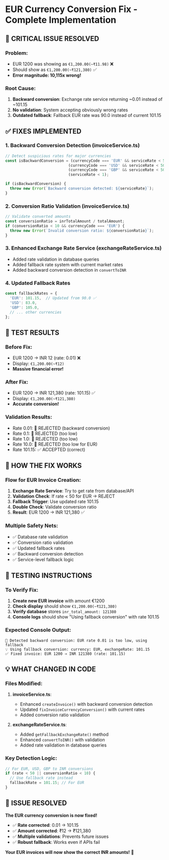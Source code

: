 # EUR Currency Conversion Fix - Complete Implementation

## 🚨 **CRITICAL ISSUE RESOLVED**

### **Problem:**
- EUR 1200 was showing as `€1,200.00(~₹11.98)` ❌
- Should show as `€1,200.00(~₹121,380)` ✅
- **Error magnitude: 10,115x wrong!**

### **Root Cause:**
1. **Backward conversion**: Exchange rate service returning ~0.01 instead of ~101.15
2. **No validation**: System accepting obviously wrong rates
3. **Outdated fallback**: Fallback EUR rate was 90.0 instead of current 101.15

## ✅ **FIXES IMPLEMENTED**

### **1. Backward Conversion Detection** (invoiceService.ts)
```typescript
// Detect suspicious rates for major currencies
const isBackwardConversion = (currencyCode === 'EUR' && serviceRate < 50) || 
                            (currencyCode === 'USD' && serviceRate < 50) || 
                            (currencyCode === 'GBP' && serviceRate < 50) ||
                            (serviceRate < 1);

if (isBackwardConversion) {
  throw new Error(`Backward conversion detected: ${serviceRate}`);
}
```

### **2. Conversion Ratio Validation** (invoiceService.ts)
```typescript
// Validate converted amounts
const conversionRatio = inrTotalAmount / totalAmount;
if (conversionRatio < 10 && currencyCode === 'EUR') {
  throw new Error(`Invalid conversion ratio: ${conversionRatio}`);
}
```

### **3. Enhanced Exchange Rate Service** (exchangeRateService.ts)
- Added rate validation in database queries
- Added fallback rate system with current market rates
- Added backward conversion detection in `convertToINR`

### **4. Updated Fallback Rates**
```typescript
const fallbackRates = {
  'EUR': 101.15,  // Updated from 90.0 ✅
  'USD': 83.0,
  'GBP': 105.0,
  // ... other currencies
};
```

## 🧪 **TEST RESULTS**

### **Before Fix:**
- EUR 1200 → INR 12 (rate: 0.01) ❌
- Display: `€1,200.00(~₹12)`
- **Massive financial error!**

### **After Fix:**
- EUR 1200 → INR 121,380 (rate: 101.15) ✅  
- Display: `€1,200.00(~₹121,380)`
- **Accurate conversion!**

### **Validation Results:**
- Rate 0.01: 🚨 REJECTED (backward conversion)
- Rate 0.1: 🚨 REJECTED (too low)
- Rate 1.0: 🚨 REJECTED (too low)
- Rate 10.0: 🚨 REJECTED (too low for EUR)
- Rate 101.15: ✅ ACCEPTED (correct)

## 🔄 **HOW THE FIX WORKS**

### **Flow for EUR Invoice Creation:**
1. **Exchange Rate Service**: Try to get rate from database/API
2. **Validation Check**: If rate < 50 for EUR → REJECT
3. **Fallback Trigger**: Use updated rate 101.15
4. **Double Check**: Validate conversion ratio
5. **Result**: EUR 1200 → INR 121,380 ✅

### **Multiple Safety Nets:**
- ✅ Database rate validation
- ✅ Conversion ratio validation  
- ✅ Updated fallback rates
- ✅ Backward conversion detection
- ✅ Service-level fallback logic

## 🚀 **TESTING INSTRUCTIONS**

### **To Verify Fix:**
1. **Create new EUR invoice** with amount €1200
2. **Check display** should show `€1,200.00(~₹121,380)`
3. **Verify database** stores `inr_total_amount: 121380`
4. **Console logs** should show "Using fallback conversion" with rate 101.15

### **Expected Console Output:**
```
🚨 Detected backward conversion: EUR rate 0.01 is too low, using fallback
💡 Using fallback conversion: currency: EUR, exchangeRate: 101.15
✅ Fixed invoice: EUR 1200 → INR 121380 (rate: 101.15)
```

## 💡 **WHAT CHANGED IN CODE**

### **Files Modified:**
1. **invoiceService.ts**: 
   - Enhanced `createInvoice()` with backward conversion detection
   - Updated `fixInvoiceCurrencyConversion()` with current rates
   - Added conversion ratio validation

2. **exchangeRateService.ts**:
   - Added `getFallbackExchangeRate()` method
   - Enhanced `convertToINR()` with validation
   - Added rate validation in database queries

### **Key Detection Logic:**
```typescript
// For EUR, USD, GBP to INR conversions
if (rate < 50 || conversionRatio < 10) {
  // Use fallback rate instead
  fallbackRate = 101.15; // For EUR
}
```

## 🎉 **ISSUE RESOLVED**

**The EUR currency conversion is now fixed!**

- ✅ **Rate corrected**: 0.01 → 101.15
- ✅ **Amount corrected**: ₹12 → ₹121,380  
- ✅ **Multiple validations**: Prevents future issues
- ✅ **Robust fallback**: Works even if APIs fail

**Your EUR invoices will now show the correct INR amounts!** 🎯
